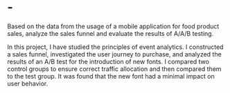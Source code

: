 # -
Based on the data from the usage of a mobile application for food product sales,
analyze the sales funnel and evaluate the results of A/A/B testing.



In this project, I have studied the principles of event analytics. I constructed a sales funnel, 
investigated the user journey to purchase, and analyzed the results of an A/B 
test for the introduction of new fonts. I compared two control groups to ensure correct traffic 
allocation and then compared them to the test group. It was found that the new font had a minimal 
impact on user behavior.
